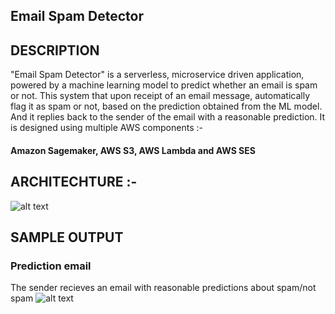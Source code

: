 ## Email Spam Detector

## DESCRIPTION

"Email Spam Detector" is a serverless, microservice driven application, powered by a machine learning model to predict whether an email is spam or not. This system that upon receipt of an email message, automatically flag it as spam or not, based on the prediction obtained from the ML model. And it replies back to the sender of the email with a reasonable prediction. It is designed using multiple AWS components :-
#### Amazon Sagemaker, AWS S3, AWS Lambda and AWS SES

## ARCHITECHTURE :- 
![alt text](https://github.com/im-vaibhav/Intelligent-System-Design-using-Cloud/blob/master/images/SpamEndpoint-designer.png)

## SAMPLE OUTPUT 
### Prediction email
The sender recieves an email with reasonable predictions about spam/not spam
![alt text](https://github.com/im-vaibhav/Intelligent-System-Design-using-Cloud/blob/master/images/spam_notify_email.png)



